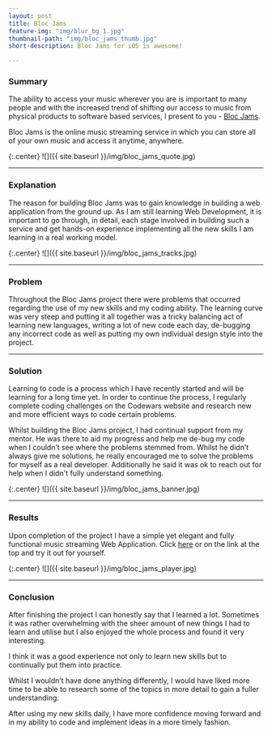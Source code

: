 ```yaml
---
layout: post
title: Bloc Jams
feature-img: "img/blur_bg_1.jpg"
thumbnail-path: "img/bloc_jams_thumb.jpg"
short-description: Bloc Jams for iOS is awesome!

---
```

### Summary


The ability to access your music wherever you are is important to many people and with the increased trend of shifting our access to music from physical products to software based services, I present to you - [Bloc Jams](https://austinrea.github.io/bloc-jams/).

Bloc Jams is the online music streaming service in which you can store all of your own music and access it anytime, anywhere.

{:.center}
![]({{ site.baseurl }}/img/bloc_jams_quote.jpg)

***

### Explanation

The reason for building Bloc Jams was to gain knowledge in building a web application from the ground up.  As I am still learning Web Development, it is important to go through, in detail, each stage involved in building such a service and get hands-on experience implementing all the new skills I am learning in a real working model.

{:.center}
![]({{ site.baseurl }}/img/bloc_jams_tracks.jpg)

***

### Problem

Throughout the Bloc Jams project there were problems that occurred regarding the use of my new skills and my coding ability.  The learning curve was very steep and putting it all together was a tricky balancing act of learning new languages, writing a lot of new code each day, de-bugging any incorrect code as well as putting my own individual design style into the project.

***

### Solution

Learning to code is a process which I have recently started and will be learning for a long time yet.  In order to continue the process, I regularly complete coding challenges on the Codewars website and research new and more efficient ways to code certain problems.

Whilst building the Bloc Jams project, I had continual support from my mentor.  He was there to aid my progress and help me de-bug my code when I couldn’t see where the problems stemmed from.  Whilst he didn’t always give me solutions, he really encouraged me to solve the problems for myself as a real developer.  Additionally he said it was ok to reach out for help when I didn't fully understand something.

{:.center}
![]({{ site.baseurl }}/img/bloc_jams_banner.jpg)

***

### Results

Upon completion of the project I have a simple yet elegant and fully functional music streaming Web Application.  Click [here](https://austinrea.github.io/bloc-jams/) or on the link at the top and try it out for yourself.

{:.center}
![]({{ site.baseurl }}/img/bloc_jams_player.jpg)

***

### Conclusion

After finishing the project I can honestly say that I learned a lot.  Sometimes it was rather overwhelming with the sheer amount of new things I had to learn and utilise but I also enjoyed the whole process and found it very interesting.

I think it was a good experience not only to learn new skills but to continually put them into practice.

Whilst I wouldn’t have done anything differently, I would have liked more time to be able to research some of the topics in more detail to gain a fuller understanding.

After using my new skills daily, I have more confidence moving forward and in my ability to code and implement ideas in a more timely fashion.
